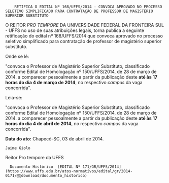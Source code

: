         RETIFICA O EDITAL Nº 168/UFFS/2014 - CONVOCA APROVADO NO PROCESSO SELETIVO SIMPLIFICADO PARA CONTRATAÇÃO DE PROFESSOR DE MAGISTÉRIO SUPERIOR SUBSTITUTO  

O REITOR *PRO TEMPORE* DA UNIVERSIDADE FEDERAL DA FRONTEIRA SUL - UFFS no uso de suas atribuições legais, torna publica a seguinte retificação do edital nº 168/UFFS/2014 que convoca aprovado no processo seletivo simplificado para contratação de professor de magistério superior substituto.

 Onde se lê:

 "convoca o Professor de Magistério Superior Substituto, classificado conforme Edital de Homologação nº 150/UFFS/2014, de 28 de março de 2014. a comparecer pessoalmente a partir da publicação deste **até às** **17 horas do dia 4 de março de 2014**, no respectivo *campus* da vaga concorrida".

 Leia-se:

 "convoca o Professor de Magistério Superior Substituto, classificado conforme Edital de Homologação nº 150/UFFS/2014, de 28 de março de 2014. a comparecer pessoalmente a partir da publicação deste **até às** **17 horas do dia 4 de abril de 2014**, no respectivo *campus* da vaga concorrida".

  

   **Data do ato:** Chapecó-SC, 03 de abril de 2014.   
 

    Jaime Giolo   
 Reitor Pro tempore da UFFS 

      Documento Histórico  [EDITAL Nº 171/GR/UFFS/2014](https://www.uffs.edu.br/atos-normativos/edital/gr/2014-0171/@@download/documento_historico)     
      